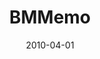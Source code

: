---
caption: #what displays in the portfolio grid:
  title: "BMMemo"
  subtitle: "윈도우 포스트잇 어플리케이션"
  thumbnail: assets/img/portfolio/bmmemo/thumb_bmmemo.png
  
#what displays when the item is clicked:
title: "BMMemo"
projecttitle: "프로젝트 설명"
project: "쉽게 작성/관리할 수 있는 윈도우용 포스트잇 프로그램으로 배경색, 배경그림, 다양한 글꼴, 글자 중간중간 그림 삽입, 표 기능등 기존 포스트잇 프로그램보다 훨씬 강력하고 다양한 기능을 제공한다.<br>
&nbsp;• 다양한 글꼴, 색, 크기를 지원<br>
&nbsp;• 배경 그림, 배경색을 지원<br>
&nbsp;• 투명 메모를 지원<br>
&nbsp;• 프린트 및 미리보기 기능을 지원<br>
&nbsp;• 메모 선택 방지 기능을 지원<br>
&nbsp;• 메모 자동 숨김 기능을 지원<br>
&nbsp;• 6가지 방식의 메모 알림 기능을 지원<br>
&nbsp;• 알림 효과배경음악 mp3, ogg 파일 지원<br>
&nbsp;• 항상 위 또는 밑 기능을 지원<br>
&nbsp;• 자석기능을 지원"
roletitle: "주요역할"
role: "1인 프로젝트(기획, 디자인, 개발, QA, 운영)<br>
&nbsp;• 기획<br>
&nbsp;• 디자인<br>
&nbsp;• 개발 설계 및 개발진행<br>
&nbsp;• QA 및 배포 관리<br>
&nbsp;• 운영 이슈 대응<br>"
datetitle: "참여기간"
startdate: 2009/05
enddate: 2010/04
skilltitle: "개발언어 및 주요기술"
skills:
  - title: "Windows"
  - title: "Delphi"
linktitle: "링크"
link: "https://coolsharp.tistory.com/tag/BMMemo"
imagetitle: "참고화면"
images:
 - src: assets/img/portfolio/bmmemo/bmmemo_01.png
 - alt: 
date: 2010-04-01
---